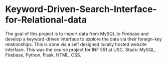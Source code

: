 # Keyword-Driven-Search-Interface-for-Relational-data
The goal of this project is to import data from MySQL to Firebase and develop a keyword-driven interface to explore the data via their foreign-key relationships.  This is done via a self designed locally hosted website interface. This was the course project for INF 551 at USC. Stack: MySQL, Firebase, Python, Flask, HTML, CSS. 
